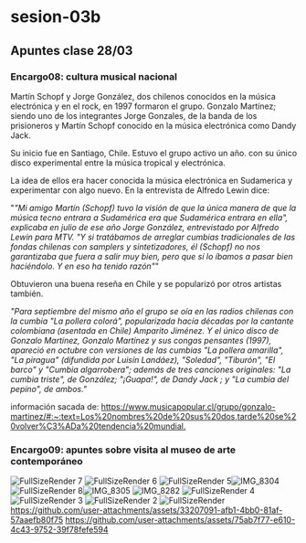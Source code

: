 # sesion-03b
## Apuntes clase 28/03

### Encargo08: cultura musical nacional

Martín Schopf y Jorge González, dos chilenos conocidos en la música electrónica y en el rock, en 1997  formaron el grupo. Gonzalo Martínez; siendo uno de los integrantes Jorge Gonzales, de la banda de los prisioneros y Martín Schopf conocido en la música electrónica como Dandy Jack.

Su inicio fue en Santiago, Chile. Estuvo el grupo activo un año. con su único disco experimental entre la música tropical y electrónica.

La idea de ellos era hacer conocida la música electrónica en Sudamerica y experimentar con algo nuevo. En la entrevista de Alfredo Lewin dice:

"_"Mi amigo Martín (Schopf) tuvo la visión de que la única manera de que la música tecno entrara a Sudamérica era que Sudamérica entrara en ella", explicaba en julio de ese año Jorge González, entrevistado por Alfredo Lewin para MTV. "Y si tratábamos de arreglar cumbias tradicionales de las fondas chilenas con samplers y sintetizadores, él (Schopf) no nos garantizaba que fuera a salir muy bien, pero que sí lo íbamos a pasar bien haciéndolo. Y en eso ha tenido razón"_"

Obtuvieron una buena reseña en Chile y se popularizó por otros artistas también.

_"Para septiembre del mismo año el grupo se oía en las radios chilenas con la cumbia "La pollera colorá", popularizada hacía décadas por la cantante colombiana (asentada en Chile) Amparito Jiménez. Y el único disco de Gonzalo Martínez, Gonzalo Martínez y sus congas pensantes (1997), apareció en octubre con versiones de las cumbias "La pollera amarilla", "La piragua" (difundida por Luisín Landáez), "Soledad", "Tiburón", "El barco" y "Cumbia algarrobera"; además de tres canciones originales: "La cumbia triste", de González; "¡Guapa!", de Dandy Jack ; y "La cumbia del pepino", de ambos."_

información sacada de: <https://www.musicapopular.cl/grupo/gonzalo-martinez/#:~:text=Los%20nombres%20de%20sus%20dos,tarde%20se%20volver%C3%ADa%20tendencia%20mundial.>


### Encargo09: apuntes sobre visita al museo de arte contemporáneo

![FullSizeRender 7](https://github.com/user-attachments/assets/c83adab2-17b7-491e-b6fd-e5dec622d537)
![FullSizeRender 6](https://github.com/user-attachments/assets/289775c2-e1b6-4cd8-be02-f7a9614664e5)
![FullSizeRender 5](https://github.com/user-attachments/assets/1d101d76-26d0-4b8f-b5c9-4a3134f15ac8)![IMG_8304](https://github.com/user-attachments/assets/15c9e41e-99bd-4752-8188-2c20343eb634)
![FullSizeRender 8](https://github.com/user-attachments/assets/3ffe4326-b981-4c1a-9ffb-074f9cc83609)![IMG_8305](https://github.com/user-attachments/assets/76b2fd17-3ad8-4c7f-b412-e7463b8a76d7)
![IMG_8282](https://github.com/user-attachments/assets/3eaa7f35-37f7-4e3a-9064-a92e491d7081)
![FullSizeRender 4](https://github.com/user-attachments/assets/7b740f7a-3be7-4176-b2da-56be04c3abb1)
![FullSizeRender 3](https://github.com/user-attachments/assets/e385766c-fd49-4dd9-a719-7894e1d94a2e)
![FullSizeRender 2](https://github.com/user-attachments/assets/ba7b3f69-c341-4069-b27f-66c034e765e6)
![FullSizeRender](https://github.com/user-attachments/assets/4f4cb247-4316-4b84-ae2a-0672b504e8ca)
<https://github.com/user-attachments/assets/33207091-afb1-4bb0-81af-57aaefb80f75>
<https://github.com/user-attachments/assets/75ab7f77-e610-4c43-9752-39f78fefe594>
